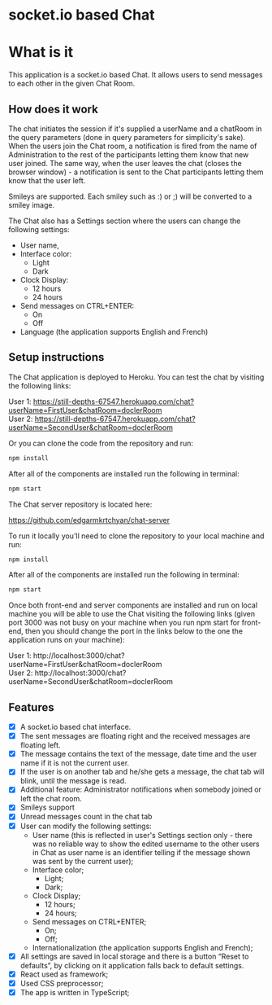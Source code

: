 # socket.io based Chat

# What is it

This application is a socket.io based Chat. It allows users to send messages to each other in the given Chat Room.

## How does it work

The chat initiates the session if it's supplied a userName and a chatRoom in the query parameters (done in query parameters for simplicity's sake). When the users join the Chat room, a notification is fired from the name of Administration to the rest of the participants letting them know that new user joined. The same way, when the user leaves the chat (closes the browser window) - a notification is sent to the Chat participants letting them know that the user left.

Smileys are supported. Each smiley such as :) or ;) will be converted to a smiley image.

The Chat also has a Settings section where the users can change the following settings:

- User name,
- Interface color:
	- Light
	- Dark
- Clock Display:
	- 12 hours
	- 24 hours
- Send messages on CTRL+ENTER:
	- On
	- Off
- Language (the application supports English and French)

## Setup instructions

The Chat application is deployed to Heroku. You can test the chat by visiting the following links:

User 1: https://still-depths-67547.herokuapp.com/chat?userName=FirstUser&chatRoom=doclerRoom  
User 2: https://still-depths-67547.herokuapp.com/chat?userName=SecondUser&chatRoom=doclerRoom

Or you can clone the code from the repository and run:

```bash
npm install
```

After all of the components are installed run the following in terminal:

```bash
npm start
```

The Chat server repository is located here:

https://github.com/edgarmkrtchyan/chat-server

To run it locally you'll need to clone the repository to your local machine and run:

```bash
npm install
```

After all of the components are installed run the following in terminal:

```bash
npm start
```

Once both front-end and server components are installed and run on local machine you will be able to use the Chat visiting the following links (given port 3000 was not busy on your machine when you run npm start for front-end, then you should change the port in the links below to the one the application runs on your machine):

User 1: http://localhost:3000/chat?userName=FirstUser&chatRoom=doclerRoom  
User 2: http://localhost:3000/chat?userName=SecondUser&chatRoom=doclerRoom


## Features

- [x] A socket.io based chat interface. 
- [x] The sent messages are floating right and the received messages are floating left. 
- [x] The message contains the text of the message, date time and the user name if it is not the current user.
- [x] If the user is on another tab and he/she gets a message, the chat tab will blink, until the message is read.
- [x] Additional feature: Administrator notifications when somebody joined or left the chat room.
- [x] Smileys support
- [x] Unread messages count in the chat tab
- [x] User can modify the following settings:
	- User name (this is reflected in user's Settings section only - there was no reliable way to show the edited username to the other users in Chat as user name is an identifier telling if the message shown was sent by the current user);
	- Interface color;
		- Light;
		- Dark;
	- Clock Display;
		- 12 hours;
		- 24 hours;
	- Send messages on CTRL+ENTER;
		- On; 
        - Off;
	- Internationalization (the application supports English and French);
- [x] All settings are saved in local storage and there is a button “Reset to defaults”, by clicking on it application falls back to default settings.
- [x] React used as framework;
- [x] Used CSS preprocessor;
- [x] The app is written in TypeScript;